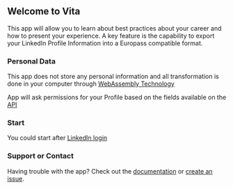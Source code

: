 ## Welcome to Vita

This app will allow you to learn about best practices about your career and how to present your experience. A key feature is the capability to export your LinkedIn Profile Information into a Europass compatible format.

### Personal Data

This app does not store any personal information and all transformation is done in your computer through [WebAssembly Technology](https://webassembly.org/)

App will ask permissions for your Profile based on the fields available on the [API](https://docs.microsoft.com/en-us/linkedin/shared/integrations/people/profile-api)
### Start

You could start after [LinkedIn login](https://www.linkedin.com/oauth/v2/authorization?response_type=code&client_id=771511g48a5yt6&redirect_uri=https%3A%2F%2Fcreate.espora.net%2Fin2pass%2F&state=fooobar&scope=r_liteprofile%20r_emailaddress)

### Support or Contact

Having trouble with the app? Check out the [documentation](/espora-net/vita/wiki) or [create an issue](/espora-net/vita/issues).
